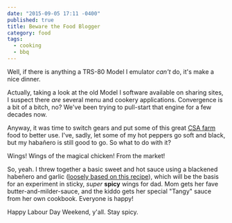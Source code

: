 ```yaml
---
date: "2015-09-05 17:11 -0400"
published: true
title: Beware the Food Blogger
category: food
tags: 
  - cooking
  - bbq
---
```



Well, if there is anything a TRS-80 Model I emulator _can't_ do, it's make a nice dinner.

Actually, taking a look at the old Model I software available on sharing sites, I suspect there _are_ several menu and cookery applications. Convergence is a bit of a bitch, no? We've been trying to pull-start that engine for a few decades now.

<a name="more"></a>

Anyway, it was time to switch gears and put some of this great [CSA farm](http://csafarms.ca/) food to better use. I've, sadly, let some of my hot peppers go soft and black, but my habañero is still good to go. So what to do with it?

Wings! Wings of the magical chicken! From the market!

So, yeah. I threw together a basic sweet and hot sauce using a blackened habeñero and garlic ([loosely based on this recipe](http://www.seriouseats.com/recipes/2011/01/habanero-barbecue-wings-recipe-super-bowl.html)), which will be the basis for an experiment in sticky, *super* **spicy** wings for dad. Mom gets her fave butter-and-milder-sauce, and the kiddo gets her special "Tangy" sauce from her own cookbook. Everyone is happy!

Happy Labour Day Weekend, y'all. Stay spicy.
